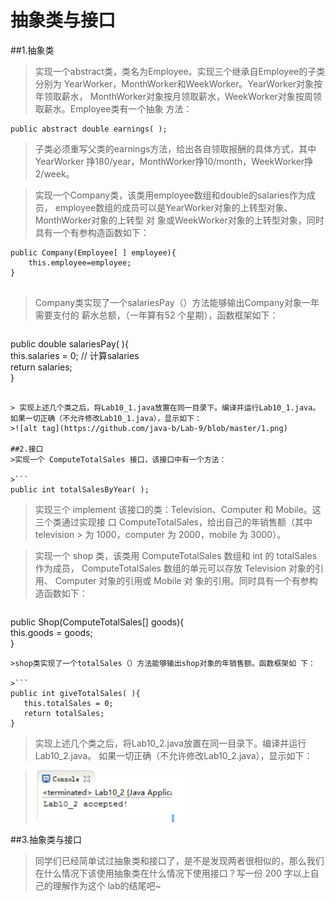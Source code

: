 # 抽象类与接口 
##1.抽象类 
>实现一个abstract类，类名为Employee。实现三个继承自Employee的子类分别为 YearWorker，MonthWorker和WeekWorker。YearWorker对象按年领取薪水， MonthWorker对象按月领取薪水，WeekWorker对象按周领取薪水。Employee类有一个抽象 方法： 

```
public abstract double earnings( ); 
```

>子类必须重写父类的earnings方法，给出各自领取报酬的具体方式，其中YearWorker 挣180/year，MonthWorker挣10/month，WeekWorker挣2/week。 

>实现一个Company类，该类用employee数组和double的salaries作为成员， employee数组的成员可以是YearWorker对象的上转型对象、MonthWorker对象的上转型
>对 象或WeekWorker对象的上转型对象，同时具有一个有参构造函数如下： 

```
public Company(Employee[ ] employee){
    this.employee=employee;
} 
 
 ```
 
>Company类实现了一个salariesPay（）方法能够输出Company对象一年需要支付的 薪水总额，（一年算有52 个星期），函数框架如下： 
 
>```
 public double salariesPay( ){       
      this.salaries = 0;  // 计算salaries       
      return salaries;    
 } 
 ```
 
> 实现上述几个类之后，将Lab10_1.java放置在同一目录下。编译并运行Lab10_1.java。 如果一切正确（不允许修改Lab10_1.java），显示如下： 
>![alt tag](https://github.com/java-b/Lab-9/blob/master/1.png)
 
 ##2.接口 
>实现一个 ComputeTotalSales 接口，该接口中有一个方法： 

>```
public int totalSalesByYear( ); 
```

>实现三个 implement 该接口的类：Television、Computer 和 Mobile。这三个类通过实现接 口 ComputeTotalSales，给出自己的年销售额（其中 television >
>为 1000，computer 为 2000，mobile 为 3000）。 

>实现一个 shop 类，该类用 ComputeTotalSales 数组和 int 的 totalSales 作为成员， ComputeTotalSales 数组的单元可以存放 Television 对象的引用、
>Computer 对象的引用或 Mobile 对 象的引用。同时具有一个有参构造函数如下： 

>```
public Shop(ComputeTotalSales[] goods){   
    this.goods = goods;  
} 
 ```
 >shop类实现了一个totalSales（）方法能够输出shop对象的年销售额。函数框架如 下：  
 
 >```
 public int giveTotalSales( ){
    this.totalSales = 0;        
    return totalSales;  
 } 
 ```
 
 >实现上述几个类之后，将Lab10_2.java放置在同一目录下。编译并运行Lab10_2.java。 如果一切正确（不允许修改Lab10_2.java），显示如下：  
 
 >![alt tag](https://github.com/java-b/Lab-9/blob/master/2.png)
 
 ##3.抽象类与接口
>同学们已经简单试过抽象类和接口了，是不是发现两者很相似的，那么我们在什么情况下该使用抽象类在什么情况下使用接口？写一份 200 字以上自己的理解作为这个 
>lab的结尾吧~ 
